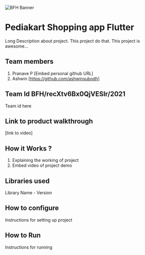 ![BFH Banner](https://trello-attachments.s3.amazonaws.com/542e9c6316504d5797afbfb9/542e9c6316504d5797afbfc1/39dee8d993841943b5723510ce663233/Frame_19.png)
# Pediakart Shopping app Flutter
Long Description about project. This project do that. This project is awesome...
## Team members
1. Pranave P [Embed personal github URL]
2. Ashwin [https://github.com/ashwinsubodh]
## Team Id BFH/recXtv6Bx0QjVESIr/2021
Team id here
## Link to product walkthrough
[link to video]
## How it Works ?
1. Explaining the working of project
2. Embed video of project demo
## Libraries used
Library Name - Version
## How to configure
Instructions for setting up project
## How to Run
Instructions for running
